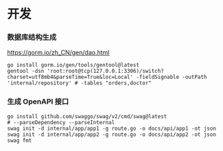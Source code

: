 # 开发

### 数据库结构生成

https://gorm.io/zh_CN/gen/dao.html

```shell
go install gorm.io/gen/tools/gentool@latest
gentool -dsn 'root:root@tcp(127.0.0.1:3306)/switch?charset=utf8mb4&parseTime=True&loc=Local' -fieldSignable -outPath 'internal/repository' # -tables "orders,doctor" 
```

### 生成 OpenAPI 接口

```shell
go install github.com/swaggo/swag/v2/cmd/swag@latest
# --parseDependency --parseInternal
swag init -d internal/app/app1 -g route.go -o docs/api/app1 -ot json
swag init -d internal/app/app2 -g route.go -o docs/api/app2 -ot json
swag fmt
```
